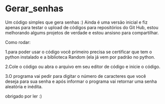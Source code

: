 # Gerar_senhas

Um código simples que gera senhas :)
Ainda é uma versão inicial e fiz apenas para testar o upload de códigos para repositórios do Git Hub, estou melhorando algums projetos de verdade e estou ansisno para compartilhar.

Como rodar:

1.para poder usar o código você primeiro precisa se certificar que tem o python instalado e a biblioteca Random (ela já vem por padrão no python.

2.Cole o código ou abra o arquivo em seu editor de código e inicie o código.

3.O programa vai pedir para digitar o número de caracteres que você deseja para sua senha e após informar o programa vai retornar uma senha aleatória e inédita.

obrigado por ler :)
